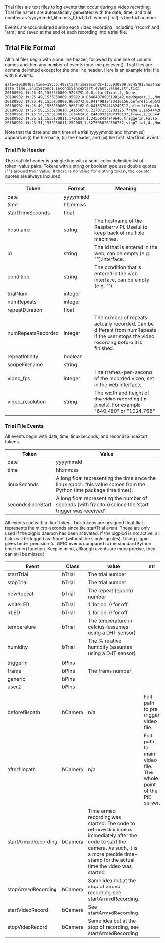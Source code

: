 
Trial files are text files to log events that occur during a video recording. Trial file names are automatically generated with the date, time, and trial number as 'yyyymmdd_hhmmss_t[trial].txt' where [trial] is the trial number.

Events are accumulated during each video recording, including 'record' and 'arm', and saved at the end of each recording into a trial file.

## Trial File Format

All trial files begin with a one line header, followed by one line of column names and then any number of events (one line per event). Trial files are comma delimited except for the one line header. Here is an example trial file with 8 events:

```
date=20180902;time=19:26:49;startTimeSeconds=1535930809.9245791;hostname="pi15";id="";condition="";trialNum=4;numRepeats=1;repeatDuration=301;numRepeatsRecorded=1;repeatInfinity="False";scopeFilename"";video_fps=30;video_resolution="640,480";
date,time,linuxSeconds,secondsSinceStart,event,value,str,tick
20180902,19:26:49,1535930809.9245791,0.0,startTrial,4,,None
20180902,19:26:49,1535930809.95922,0.03464078903198242,newRepeat,1,,None
20180902,19:26:49,1535930809.9660773,0.04149818420410156,beforefilepath,1,/home/pi/video/20180902/20180902_192649_t4_r1_before.h264,None
20180902,19:26:49,1535930809.9661162,0.04153704643249512,afterfilepath,1,/home/pi/video/20180902/20180902_192649_t4_r1_after.h264,None
20180902,19:26:50,1535930810.1416507,0.217071533203125,frame,1,1654442841,710240.945
20180902,19:26:50,1535930810.1694624,0.24488329887390137,frame,2,1654476158,710270.944
20180902,19:26:51,1535930811.1701634,1.24558424949646,triggerIn,False,,711270.812
20180902,19:26:51,1535930811.252085,1.3275058269500732,stopTrial,4,,None
```

Note that the date and start time of a trial (yyyymmdd and hh:mm:ss) appears in (i) the file name, (ii) the header, and (iii) the first 'startTrial' event.

### Trial File Header

The trial file header is a single line with a semi-colon delimited list of token=value pairs. Tokens with a string or boolean type use double quotes ("") around their value. If there is no value for a string token, the double quotes are always included.

| Token				| Format	| Meaning
|  ------ 			| ------ 	| -----
| date					|	yyyymmdd | 
| time					|	hh:mm:ss |
| startTimeSeconds	| float | 
| hostname			| string | The hostname of the Raspberry Pi. Useful to keep track of multiple machines.
| id					| string | The id that is entered in the web, can be empty (e.g. "").interface.
| condition			| string | The condition that is entered in the web interface, can be empty (e.g. "").
| trialNum			| integer |	
| numRepeats			| integer |	
| repeatDuration		| float |	
| numRepeatsRecorded| integer |	The number of repeats actually recorded. Can be different from numRepeats if the user stops the video recording before it is finished.
| repeatInfinity		| boolean |	
| scopeFilename		| string |	
| video_fps			| integer | The frames-per-second of the recorded video, set in the web interface.
| video_resolution	| string | The width and height of the video recording (in pixels). For example "640,480" or "1024,768"

### Trial File Events

All events begin with date, time, linuxSeconds, and secondsSinceStart tokens.

| Token	| Value
|  ------ | ------
| date			| yyyymmdd
| time		|	hh:mm:ss
| linuxSeconds	| A long float representing the time since the linux epoch, this value comes from the Python time package time.time().
| secondsSinceStart	| A long float representing the number of seconds (with fraciton) soince the 'start trigger was received'.

All events end with a 'tick' token. Tick tokens are unsigned float that represents the micro-seconds since the startTrial event. These are only used if the pigpio daemon has been activated. If the pigpiod is not active, all ticks will be logged as 'None' (without the single-quotes). Using pigpio gives better precision for GPIO events compared to the standard Python time.time() function. Keep in mind, although events are more precise, they can still be missed!

| Event			| Class		| value	| str | tick
|  ------ | ------ | ------ | ------ | ------
| startTrial | bTrial	| The trial number | |
| stopTrial	| bTrial	| The trial number | |
| newRepeat	| bTrial	| The repeat (epoch) number | |
| whiteLED	| bTrial	| 1 for on, 0 for off | |
| irLED	| bTrial	| 1 for on, 0 for off | |
| temperature	| bTrial	| The temperature in celcius (assumes using a DHT sensor)
| humidity	| bTrial	| The % relative humidity (assumes using a DHT sensor)
|				|			| | |
| triggerIn	| bPins	|
| frame		| bPins	| The frame number| |
| generic		| bPins	|
| user2		| bPins	|
|				|			|
| beforefilepath		| bCamera		| n/a | Full path to pre trigger video file. | 
| afterfilepath		| bCamera		| n/a | Full path to main video file. The whole point of the PiE server. |
| startArmedRecording		| bCamera		| Time armed recording was started. The code to retrieve this time is immediately after the code to start the camera. As such, it is a more precide time-stamp for the actual time the video was started. |
| stopArmedRecording		| bCamera		| Same idea but at the stop of armed recording, see startArmedRecording. |
| startVideoRecord		| bCamera		| See startArmedRecording. |
| stopVideoRecord		| bCamera		| Same idea but at the stop of recording, see startArmedRecording |


